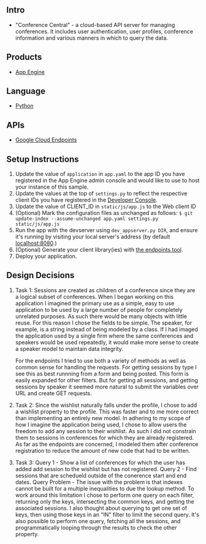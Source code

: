 ## Intro
- "Conference Central" - a cloud-based API server for managing conferences. It
   includes user authentication, user profiles, conference information and
   various manners in which to query the data.

## Products
- [App Engine][1]

## Language
- [Python][2]

## APIs
- [Google Cloud Endpoints][3]

## Setup Instructions
1. Update the value of `application` in `app.yaml` to the app ID you
   have registered in the App Engine admin console and would like to use to host
   your instance of this sample.
1. Update the values at the top of `settings.py` to
   reflect the respective client IDs you have registered in the
   [Developer Console][4].
1. Update the value of CLIENT_ID in `static/js/app.js` to the Web client ID
1. (Optional) Mark the configuration files as unchanged as follows:
   `$ git update-index --assume-unchanged app.yaml settings.py static/js/app.js`
1. Run the app with the devserver using `dev_appserver.py DIR`, and ensure it's
   running by visiting your local server's address (by default
   [localhost:8080][5].)
1. (Optional) Generate your client library(ies) with [the endpoints tool][6].
1. Deploy your application.

## Design Decisions
1. Task 1: Sessions are created as children of a conference since they are a
   logical subset of conferences. When I began working on this application I
   imagined the primary use as a simple, easy to use application to be used by
   a large number of people for completely unrelated purposes. As such there
   would be many objects with little reuse. For this reason I chose the fields
   to be simple. The speaker, for example, is a string instead of being modeled
   by a class. If I had imaged the application used by a single firm where the
   same conferences and speakers would be used repeatedly, it would make more
   sense to create a speaker model to maintain data integrity.

   For the endpoints I tried to use both a variety of methods as well as common
   sense for handling the requests. For getting sessions by type I see this as
   best runnning from a form and being posted. This form is easily expanded for
   other filters. But for getting all sessions, and getting sessions by speaker
   it seemed more natural to submit the variables over URL and create GET
   requests.

1. Task 2: Since the wishlist naturally falls under the profile, I chose to add
   a wishlist property to the profile. This was faster and to me more correct
   than implementing an entirely new model. In adhering to my scope of how I
   imagine the application being used, I chose to allow users the freedom
   to add any session to their wishlist. As such I did not constrain them to
   sessions in conferences for which they are already registered. As far as the
   endpoints are concerned, I modeled them after conference registration to
   reduce the amount of new code that had to be written.

1. Task 3:
   Query 1 - Show a list of conferences for which the user has added add
   session to the wishlist but has not registered.
   Query 2 - Find sessions that are schedueld outside of the conerence start
   and end dates.
   Query Problem - The issue with the problem is that indexes cannot be built
   for a multiple inequalities to due the lookup method. To work around this
   limitation I chose to perform one query on each filter, returning only the
   keys, intersecting the common keys, and getting the associated sessions. I
   also thought about querying to get one set of keys, then using those keys
   in an "IN" filter to limit the second query. It's also possible to perform
   one query, fetching all the sessions, and programmatically looping through
   the results to check the other property.


[1]: https://developers.google.com/appengine
[2]: http://python.org
[3]: https://developers.google.com/appengine/docs/python/endpoints/
[4]: https://console.developers.google.com/
[5]: https://localhost:8080/
[6]: https://developers.google.com/appengine/docs/python/endpoints/endpoints_tool
